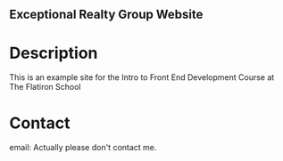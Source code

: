 Exceptional Realty Group Website
---

# Description

This is an example site for the Intro to Front End Development Course at The Flatiron School

# Contact

email: Actually please don't contact me.